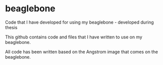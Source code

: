 beaglebone
==========

Code that I have developed for using my beaglebone - developed during thesis

This github contains code and files that I have written to use on my beaglebone.

All code has been written based on the Angstrom image that comes on the beaglebone.
